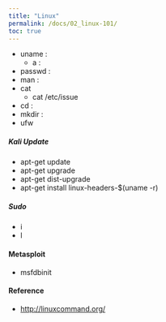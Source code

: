 ```yaml
---
title: "Linux"
permalink: /docs/02_linux-101/
toc: true
---
```

- uname :
  - a : 
- passwd : 
- man : 
- cat 
  - cat /etc/issue
- cd :
- mkdir :
- ufw 

##### Kali Update
- apt-get update
- apt-get upgrade
- apt-get dist-upgrade
- apt-get install linux-headers-$(uname -r)

##### Sudo
- i 
- l

#### Metasploit 
- msfdbinit
#### Reference
- http://linuxcommand.org/


